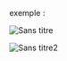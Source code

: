 exemple :

![Sans titre](https://github.com/fk-crafter/100days-of-code/assets/127132293/84c52fb4-e9d7-42c7-853c-96f05342bd9f)

![Sans titre2](https://github.com/fk-crafter/100days-of-code/assets/127132293/6a2a1e6b-ef58-4d60-9b20-114bb1030722)
